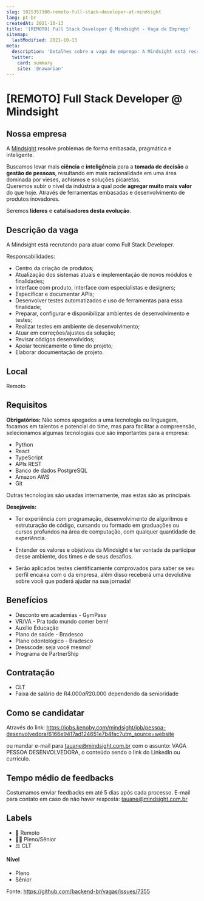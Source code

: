 ```yaml
---
slug: 1025357300-remoto-full-stack-developer-at-mindsight
lang: pt-br
createdAt: 2021-10-13
title: '[REMOTO] Full Stack Developer @ Mindsight - Vaga de Emprego'
sitemap:
  lastModified: 2021-10-13
meta:
  description: 'Detalhes sobre a vaga de emprego: A Mindsight está recrutando para atuar como Full Stack Developer.  Responsabilidades: - Centro da criação de produtos; - Atualização dos sistemas atuais e implementação de novos módulos e finalidades; - Interface com produto, interface com especialistas e designers; - Especificar e documentar APIs; - Desenvolver testes automatizados e uso de ferramentas para essa finalidade; - Preparar, configurar e disponibilizar ambientes de desenvolvimento e testes; - Realizar testes em ambiente de desenvolvimento; - Atuar em correções/ajustes da solução; - Revisar códigos desenvolvidos; - Apoiar tecnicamente o time do projeto; - Elaborar documentação de projeto.'
  twitter:
    card: summary
    site: '@nawarian'
---
```


# [REMOTO] Full Stack Developer @ Mindsight

## Nossa empresa

A [Mindsight](https://mindsight.com.br) resolve problemas de forma embasada, pragmática e inteligente. 
 
Buscamos levar mais **ciência** e **inteligência** para a **tomada de decisão** a **gestão de pessoas**, resultando em mais racionalidade em uma área dominada por vieses, achismos e soluções picaretas.  
Queremos subir o nível da indústria a qual pode **agregar muito mais valor** do que hoje. Através de ferramentas embasadas e desenvolvimento de produtos inovadores. 

Seremos **líderes** e **catalisadores desta evolução**.

## Descrição da vaga

A Mindsight está recrutando para atuar como Full Stack Developer. 

Responsabilidades:
- Centro da criação de produtos;
- Atualização dos sistemas atuais e implementação de novos módulos e finalidades;
- Interface com produto, interface com especialistas e designers;
- Especificar e documentar APIs;
- Desenvolver testes automatizados e uso de ferramentas para essa finalidade;
- Preparar, configurar e disponibilizar ambientes de desenvolvimento e testes;
- Realizar testes em ambiente de desenvolvimento;
- Atuar em correções/ajustes da solução;
- Revisar códigos desenvolvidos;
- Apoiar tecnicamente o time do projeto;
- Elaborar documentação de projeto. 

## Local

Remoto

## Requisitos

**Obrigatórios:**
Não somos apegados a uma tecnologia ou linguagem, focamos em talentos e potencial do time, mas para facilitar a compreensão, selecionamos algumas tecnologias que são importantes para a empresa:
- Python  
- React   
- TypeScript   
- APIs REST  
- Banco de dados PostgreSQL
- Amazon AWS  
- Git

Outras tecnologias são usadas internamente, mas estas são as principais.

**Desejáveis:**
- Ter experiência com programação, desenvolvimento de algoritmos e estruturação de código, cursando ou formado em graduações ou cursos profundos na área de computação, com qualquer quantidade de experiência.  

- Entender os valores e objetivos da Mindsight e ter vontade de participar desse ambiente, dos times e de seus desafios.  

- Serão aplicados testes cientificamente comprovados para saber se seu perfil encaixa com o da empresa, além disso receberá uma devolutiva sobre você que poderá ajudar na sua jornada! 

## Benefícios

- Desconto em academias - GymPass 
- VR/VA - Pra todo mundo comer bem! 
- Auxílio Educação
- Plano de saúde - Bradesco 
- Plano odontológico - Bradesco 
- Dresscode: seja você mesmo! 
- Programa de PartnerShip

## Contratação

- CLT
- Faixa de salário de R$4.000 a R$20.000 dependendo da senioridade

## Como se candidatar

Através do link: https://jobs.kenoby.com/mindsight/job/pessoa-desenvolvedora/6166e9417ad124651e7b4fac?utm_source=website 
 
ou mandar e-mail para tauane@mindsight.com.br com o assunto: VAGA PESSOA DESENVOLVEDORA, o conteúdo sendo o link do LinkedIn ou currículo.

## Tempo médio de feedbacks

Costumamos enviar feedbacks em até 5 dias após cada processo.
E-mail para contato em caso de não haver resposta: tauane@mindsight.com.br

## Labels
- 🏢 Remoto
- 👨🏻 Pleno/Sênior
- ⚖️ CLT

#### Nível
- Pleno
- Sênior

Fonte: https://github.com/backend-br/vagas/issues/7355